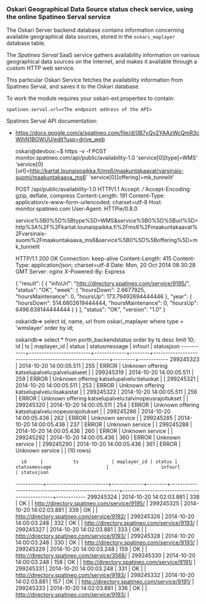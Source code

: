 ### Oskari Geographical Data Source status check service, using the online Spatineo Serval service

The Oskari Server backend database contains information concerning available geographical data sources,
stored in the ``oskari_maplayer`` database table.

The *Spatineo Serval* SaaS service gathers availability information on various geographical data sources
on the Internet, and makes it available through a custom HTTP web service.

This particular Oskari Service fetches the availability information from Spatineo Serval, and saves it
to the Oskari database.

To work the module requires your oskari-ext.properties to contain:

    spatineo.serval.url=<The endpoint address of the API>

Spatineo Serval API documentation:

* https://docs.google.com/a/spatineo.com/file/d/0B7yQv2YAAzWcQmR3cWlhN1BGWUU/edit?usp=drive_web

    oskari@devbox:~$ https -v -f POST monitor.spatineo.com/api/public/availability-1.0 'service[0][type]=WMS' 'service[0][url]=http://kartat.lounaispaikka.fi/ms6/maakuntakaavat/varsinais-suomi/maakuntakaava_ms6' 'service[0][offering]=mk_tunnelit'

    POST /api/public/availability-1.0 HTTP/1.1
    Accept: */*
    Accept-Encoding: gzip, deflate, compress
    Content-Length: 191
    Content-Type: application/x-www-form-urlencoded; charset=utf-8
    Host: monitor.spatineo.com
    User-Agent: HTTPie/0.8.0

    service%5B0%5D%5Btype%5D=WMS&service%5B0%5D%5Burl%5D=http%3A%2F%2Fkartat.lounaispaikka.fi%2Fms6%2Fmaakuntakaavat%2Fvarsinais-suomi%2Fmaakuntakaava_ms6&service%5B0%5D%5Boffering%5D=mk_tunnelit

    HTTP/1.1 200 OK
    Connection: keep-alive
    Content-Length: 415
    Content-Type: application/json; charset=utf-8
    Date: Mon, 20 Oct 2014 08:30:28 GMT
    Server: nginx
    X-Powered-By: Express

    {
        "result": [
            {
                "infoUrl": "http://directory.spatineo.com/service/9195/",
                "status": "OK",
                "week": {
                    "hoursDown": 2.6677925,
                    "hoursMaintenance": 0,
                    "hoursUp": 173.79492694444446
                },
                "year": {
                    "hoursDown": 514.6802619444444,
                    "hoursMaintenance": 0,
                    "hoursUp": 6496.638144444444
                }
            }
        ],
        "status": "OK",
        "version": "1.0"
    }


    oskaridb=> select id, name, url from oskari_maplayer where type = 'wmslayer' order by id;

    oskaridb=> select * from portti_backendstatus order by ts desc limit 10;
        id     |           ts            | maplayer_id | status |                     statusmessage                      | infourl | statusjson
    -----------+-------------------------+-------------+--------+--------------------------------------------------------+---------+------------
     299245323 | 2014-10-20 14:00:05.511 | 255         | ERROR  | Unknown offering katselupalvelu:palvelualueet          |         |
     299245319 | 2014-10-20 14:00:05.511 | 259         | ERROR  | Unknown offering katselupalvelu:tieluokat              |         |
     299245321 | 2014-10-20 14:00:05.511 | 253         | ERROR  | Unknown offering katselupalvelu:lisakaistat            |         |
     299245322 | 2014-10-20 14:00:05.511 | 256         | ERROR  | Unknown offering katselupalvelu:talvinopeusrajoitukset |         |
     299245320 | 2014-10-20 14:00:05.511 | 254         | ERROR  | Unknown offering katselupalvelu:nopeusrajoitukset      |         |
     299245286 | 2014-10-20 14:00:05.436 | 262         | ERROR  | Unknown service                                        |         |
     299245285 | 2014-10-20 14:00:05.436 | 237         | ERROR  | Unknown service                                        |         |
     299245288 | 2014-10-20 14:00:05.436 | 260         | ERROR  | Unknown service                                        |         |
     299245292 | 2014-10-20 14:00:05.436 | 360         | ERROR  | Unknown service                                        |         |
     299245290 | 2014-10-20 14:00:05.436 | 361         | ERROR  | Unknown service                                        |         |
    (10 rows)

        id     |           ts            | maplayer_id | status |                    statusmessage                    |                   infourl                    | statusjson
    -----------+-------------------------+-------------+--------+-----------------------------------------------------+----------------------------------------------+------------
     299245324 | 2014-10-20 14:02:03.881 | 338         | OK     |                                                     | http://directory.spatineo.com/service/9195/  |
     299245325 | 2014-10-20 14:02:03.881 | 339         | OK     |                                                     | http://directory.spatineo.com/service/9192/  |
     299245326 | 2014-10-20 14:00:03.248 | 332         | OK     |                                                     | http://directory.spatineo.com/service/9193/  |
     299245327 | 2014-10-20 14:02:03.881 | 333         | OK     |                                                     | http://directory.spatineo.com/service/9193/  |
     299245328 | 2014-10-20 14:00:03.248 | 330         | OK     |                                                     | http://directory.spatineo.com/service/9193/  |
     299245329 | 2014-10-20 14:00:03.248 | 159         | OK     |                                                     | http://directory.spatineo.com/service/3568/  |
     299245330 | 2014-10-20 14:00:03.248 | 158         | OK     |                                                     | http://directory.spatineo.com/service/9191/  |
     299245331 | 2014-10-20 14:00:03.248 | 331         | OK     |                                                     | http://directory.spatineo.com/service/9193/  |
     299245332 | 2014-10-20 14:02:03.881 | 157         | OK     |                                                     | http://directory.spatineo.com/service/9191/  |
     299245333 | 2014-10-20 14:02:03.881 | 336         | OK     |                                                     | http://directory.spatineo.com/service/9193/  |

